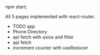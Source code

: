 npm start;

All 5 pages implemented with react-router.
- TODO app
- Phone Directory
- api fetch with axios and filter
- api fetch
- increment counter with useReducer 
